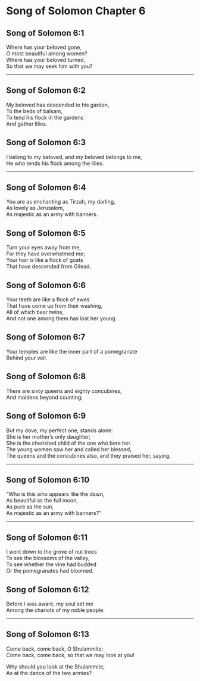 # Song of Solomon Chapter 6

## Song of Solomon 6:1

Where has your beloved gone,  
O most beautiful among women?  
Where has your beloved turned,  
So that we may seek him with you?

---

## Song of Solomon 6:2

My beloved has descended to his garden,  
To the beds of balsam,  
To tend his flock in the gardens  
And gather lilies.

## Song of Solomon 6:3

I belong to my beloved, and my beloved belongs to me,  
He who tends his flock among the lilies.

---

## Song of Solomon 6:4

You are as enchanting as Tirzah, my darling,  
As lovely as Jerusalem,  
As majestic as an army with banners.

## Song of Solomon 6:5

Turn your eyes away from me,  
For they have overwhelmed me;  
Your hair is like a flock of goats  
That have descended from Gilead.

## Song of Solomon 6:6

Your teeth are like a flock of ewes  
That have come up from their washing,  
All of which bear twins,  
And not one among them has lost her young.

## Song of Solomon 6:7

Your temples are like the inner part of a pomegranate  
Behind your veil.

## Song of Solomon 6:8

There are sixty queens and eighty concubines,  
And maidens beyond counting;

## Song of Solomon 6:9

But my dove, my perfect one, stands alone:  
She is her mother’s only daughter;  
She is the cherished child of the one who bore her.  
The young women saw her and called her blessed,  
The queens and the concubines also, and they praised her, saying,

---

## Song of Solomon 6:10

“Who is this who appears like the dawn,  
As beautiful as the full moon,  
As pure as the sun,  
As majestic as an army with banners?”

---

## Song of Solomon 6:11

I went down to the grove of nut trees  
To see the blossoms of the valley,  
To see whether the vine had budded  
Or the pomegranates had bloomed.

## Song of Solomon 6:12

Before I was aware, my soul set me  
Among the chariots of my noble people.

---

## Song of Solomon 6:13

Come back, come back, O Shulammite;  
Come back, come back, so that we may look at you!

Why should you look at the Shulammite,  
As at the dance of the two armies?
